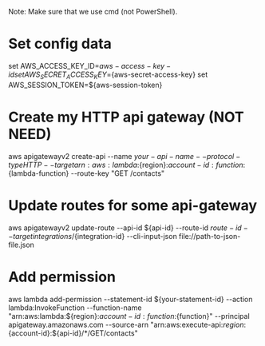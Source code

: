 Note: Make sure that we use cmd (not PowerShell).

# Set config data
set AWS_ACCESS_KEY_ID=${aws-access-key-id}
set AWS_SECRET_ACCESS_KEY=${aws-secret-access-key}
set AWS_SESSION_TOKEN=${aws-session-token}

# Create my HTTP api gateway (NOT NEED)
aws apigatewayv2 create-api --name ${your-api-name} --protocol-type HTTP --target arn:aws:lambda:${region}:${account-id}:function:${lambda-function} --route-key "GET /contacts"

# Update routes for some api-gateway
aws apigatewayv2 update-route --api-id ${api-id} --route-id ${route-id} --target integrations/${integration-id} --cli-input-json file://path-to-json-file.json

# Add permission
aws lambda add-permission --statement-id ${your-statement-id} --action lambda:InvokeFunction --function-name "arn:aws:lambda:${region}:${account-id}:function:${function}" --principal apigateway.amazonaws.com --source-arn "arn:aws:execute-api:${region}:${account-id}:${api-id}/*/GET/contacts"